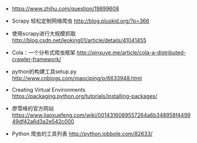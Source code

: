 * https://www.zhihu.com/question/19899608

* Scrapy 轻松定制网络爬虫 http://blog.pluskid.org/?p=366
* 使用scrapy进行大规模抓取 http://blog.csdn.net/leoking01/article/details/41041455
* Cola：一个分布式爬虫框架 http://qinxuye.me/article/cola-a-distributed-crawler-framework/
* python的构建工具setup.py http://www.cnblogs.com/maociping/p/6633948.html
* Creating Virtual Environments https://packaging.python.org/tutorials/installing-packages/
* 廖雪峰的官方网站 https://www.liaoxuefeng.com/wiki/0014316089557264a6b348958f449949df42a6d3a2e542c000
* Python 爬虫的工具列表 http://python.jobbole.com/82633/
